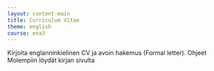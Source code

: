 ```yaml
---
layout: content-main
title: Curriculum Vitae
theme: english
course: ena3
---
```


Kirjoita englanninkielinen CV ja avoin hakemus (Formal letter). Ohjeet Molempiin löydät kirjan sivulta